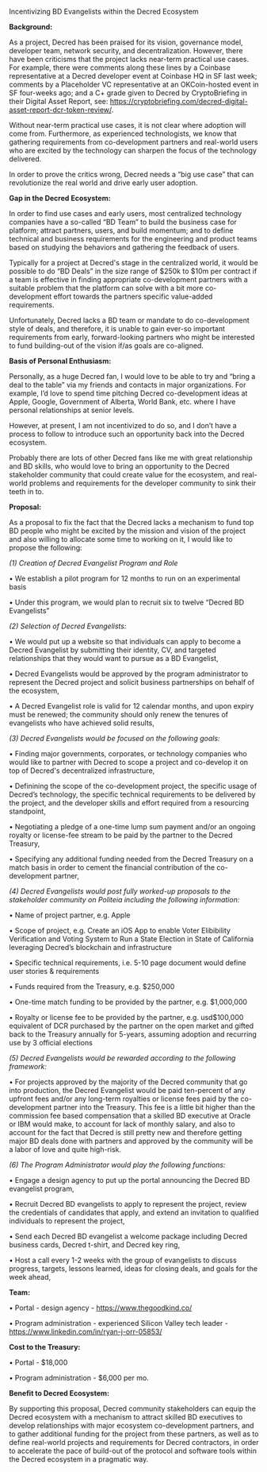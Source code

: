 Incentivizing BD Evangelists within the Decred Ecosystem














**Background:**

As a project, Decred has been praised for its vision, governance model, developer team, network security, and decentralization.  However, there have been criticisms that the project lacks near-term practical use cases.  For example, there were comments along these lines by a Coinbase representative at a Decred developer event at Coinbase HQ in SF last week;  comments by a Placeholder VC representative at an OKCoin-hosted event in SF four-weeks ago; and a C+ grade given to Decred by CryptoBriefing in their Digital Asset Report, see:  https://cryptobriefing.com/decred-digital-asset-report-dcr-token-review/.

Without near-term practical use cases, it is not clear where adoption will come from. Furthermore, as experienced technologists, we know that gathering requirements from co-development partners and real-world users who are excited by the technology can sharpen the focus of the technology delivered.

In order to prove the critics wrong, Decred needs a “big use case” that can revolutionize the real world and drive early user adoption.

**Gap in the Decred Ecosystem:**

In order to find use cases and early users, most centralized technology companies have a so-called “BD Team” to build the business case for platform; attract partners, users, and build momentum; and to define technical and business requirements for the engineering and product teams based on studying the behaviors and gathering the feedback of users.  

Typically for a project at Decred's stage in the centralized world, it would be possible to do “BD Deals” in the size range of $250k to $10m per contract if a team is effective in finding appropriate co-development partners with a suitable problem that the platform can solve with a bit more co-development effort towards the partners specific value-added requirements.

Unfortunately, Decred lacks a BD team or mandate to do co-development style of deals, and therefore, it is unable to gain ever-so important requirements from early, forward-looking partners who might be interested to fund building-out of the vision if/as goals are co-aligned.

**Basis of Personal Enthusiasm:**

Personally, as a huge Decred fan, I would love to be able to try and “bring a deal to the table” via my friends and contacts in major organizations.   For example, I’d love to spend time pitching Decred co-development ideas at Apple, Google, Government of Alberta, World Bank, etc. where I have personal relationships at senior levels.

However, at present, I am not incentivized to do so, and I don’t have a process to follow to introduce such an opportunity back into the Decred ecosystem.

Probably there are lots of other Decred fans like me with great relationship and BD skills, who would love to bring an opportunity to the Decred stakeholder community that could create value for the ecosystem, and real-world problems and requirements for the developer community to sink their teeth in to.

**Proposal:**

As a proposal to fix the fact that the Decred lacks a mechanism to fund top BD people who might be excited by the mission and vision of the project and also willing to allocate some time to working on it, I would like to propose the following:

_(1) Creation of Decred Evangelist Program and Role_

•	We establish a pilot program for 12 months to run on an experimental basis

•	Under this program, we would plan to recruit six to twelve “Decred BD Evangelists”
 
_(2) Selection of Decred Evangelists:_

•	We would put up a website so that individuals can apply to become a Decred Evangelist by submitting their identity, CV, and targeted relationships that they would want to pursue as a BD Evangelist,

•	Decred Evangelists would be approved by the program administrator to represent the Decred project and solicit business partnerships on behalf of the ecosystem,

•	A Decred Evangelist role is valid for 12 calendar months, and upon expiry must be renewed;  the community should only renew the tenures of evangelists who have achieved solid results,

_(3) Decred Evangelists would be focused on the following goals:_

•	Finding major governments, corporates, or technology companies who would like to partner with Decred to scope a project and co-develop it on top of Decred's decentralized infrastructure,

•	Definining the scope of the co-development project, the specific usage of Decred’s technology, the specific technical requirements to be delivered by the project, and the developer skills and effort required from a resourcing standpoint, 

•	Negotiating a pledge of a one-time lump sum payment and/or an ongoing royalty or license-fee stream to be paid by the partner to the Decred Treasury,

•	Specifying any additional funding needed from the Decred Treasury on a match basis in order to cement the financial contribution of the co-development partner,

_(4) Decred Evangelists would post fully worked-up proposals to the stakeholder community on Politeia including the following information:_

•	Name of project partner, e.g. Apple

•	Scope of project, e.g. Create an iOS App to enable Voter Elibibility Verification and Voting System to Run a State Election in State of California leveraging Decred’s blockchain and infrastructure

•	Specific technical requirements, i.e. 5-10 page document would define user stories & requirements

•	Funds required from the Treasury, e.g. $250,000

•	One-time match funding to be provided by the partner, e.g. $1,000,000

•	Royalty or license fee to be provided by the partner, e.g. usd$100,000 equivalent of DCR purchased by the partner on the open market and gifted back to the Treasury annually for 5-years, assuming adoption and recurring use by 3 official elections

_(5) Decred Evangelists would be rewarded according to the following framework:_

•	For projects approved by the majority of the Decred community that go into production, the Decred Evangelist would be paid ten-percent of any upfront fees and/or any long-term royalties or license fees paid by the co-development partner into the Treasury.  This fee is a little bit higher than the commission fee based compensation that a skilled BD executive at Oracle or IBM would make, to account for lack of monthly salary, and also to account for the fact that Decred is still pretty new and therefore getting major BD deals done with partners and approved by the community will be a labor of love and quite high-risk.  

_(6) The Program Administrator would play the following functions:_

•	Engage a design agency to put up the portal announcing the Decred BD evangelist program,

•	Recruit Decred BD evangelists to apply to represent the project, review the credentials of candidates that apply, and extend an invitation to qualified individuals to represent the project,

•	Send each Decred BD evangelist a welcome package including Decred business cards, Decred t-shirt, and Decred key ring,

•	Host a call every 1-2 weeks with the group of evangelists to discuss progress, targets, lessons learned, ideas for closing deals, and goals for the week ahead,

**Team:**

•	Portal - design agency - https://www.thegoodkind.co/

•	Program administration - experienced Silicon Valley tech leader - https://www.linkedin.com/in/ryan-j-orr-05853/

**Cost to the Treasury:**

•	Portal - $18,000

•	Program administration - $6,000 per mo.

**Benefit to Decred Ecosystem:**

By supporting this proposal, Decred community stakeholders can equip the Decred ecosystem with a mechanism to attract skilled BD executives to develop relationships with major ecosystem co-development partners, and to gather additional funding for the project from these partners, as well as to define real-world projects and requirements for Decred contractors, in order to accelerate the pace of build-out of the protocol and software tools within the Decred ecosystem in a pragmatic way.
 
